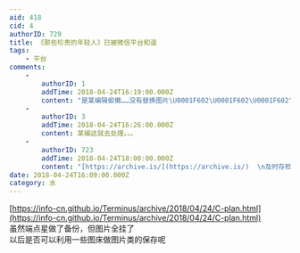 ```yaml
---
aid: 418
cid: 4
authorID: 729
title: 《那些珍贵的年轻人》已被微信平台和谐
tags:
    - 平台
comments:
    -
        authorID: 1
        addTime: 2018-04-24T16:19:00.000Z
        content: "是某编辑偷懒……没有替换图片\U0001F602\U0001F602\U0001F602"
    -
        authorID: 3
        addTime: 2018-04-24T16:26:00.000Z
        content: 某编这就去处理。。。
    -
        authorID: 723
        addTime: 2018-04-24T18:00:00.000Z
        content: "[https://archive.is/](https://archive.is/)  \n及时存档 。大天朝互联网真累人\U0001F629"
date: 2018-04-24T16:09:00.000Z
category: 水
---
```


[https://info-cn.github.io/Terminus/archive/2018/04/24/C-plan.html](https://info-cn.github.io/Terminus/archive/2018/04/24/C-plan.html)  
虽然端点星做了备份，但图片全挂了  
以后是否可以利用一些图床做图片类的保存呢
